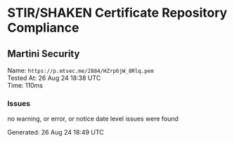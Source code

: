 # STIR/SHAKEN Certificate Repository Compliance

## Martini Security

Name: `https://p.mtsec.me/2884/HZrp6jW_8Rlq.pem`\
Tested At: 26 Aug 24 18:38 UTC\
Time: 110ms

### Issues

no warning, or error, or notice date level issues were found

Generated: 26 Aug 24 18:49 UTC